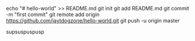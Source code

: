echo "# hello-world" >> README.md
git init
git add README.md
git commit -m "first commit"
git remote add origin https://github.com/jaytdogzone/hello-world.git
git push -u origin master

supsuspuspusp
